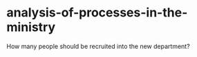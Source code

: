 # analysis-of-processes-in-the-ministry
How many people should be recruited into the new department?
